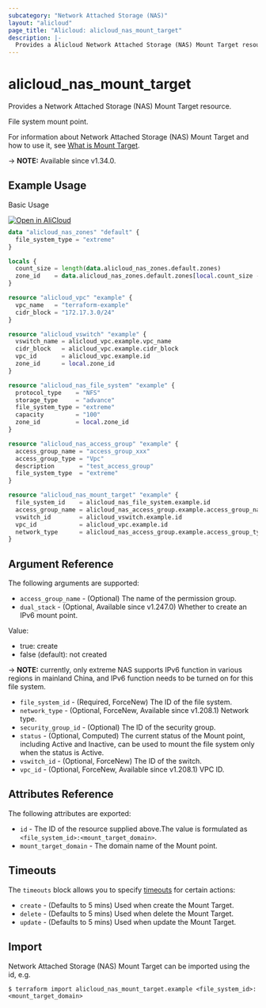 ```yaml
---
subcategory: "Network Attached Storage (NAS)"
layout: "alicloud"
page_title: "Alicloud: alicloud_nas_mount_target"
description: |-
  Provides a Alicloud Network Attached Storage (NAS) Mount Target resource.
---
```


# alicloud_nas_mount_target

Provides a Network Attached Storage (NAS) Mount Target resource.

File system mount point.

For information about Network Attached Storage (NAS) Mount Target and how to use it, see [What is Mount Target](https://www.alibabacloud.com/help/en/doc-detail/27531.htm).

-> **NOTE:** Available since v1.34.0.

## Example Usage

Basic Usage

<div style="display: block;margin-bottom: 40px;"><div class="oics-button" style="float: right;position: absolute;margin-bottom: 10px;">
  <a href="https://api.aliyun.com/terraform?resource=alicloud_nas_mount_target&exampleId=22f8ab4c-6826-906f-09ad-67827e96eaae2128860b&activeTab=example&spm=docs.r.nas_mount_target.0.22f8ab4c68&intl_lang=EN_US" target="_blank">
    <img alt="Open in AliCloud" src="https://img.alicdn.com/imgextra/i1/O1CN01hjjqXv1uYUlY56FyX_!!6000000006049-55-tps-254-36.svg" style="max-height: 44px; max-width: 100%;">
  </a>
</div></div>

```terraform
data "alicloud_nas_zones" "default" {
  file_system_type = "extreme"
}

locals {
  count_size = length(data.alicloud_nas_zones.default.zones)
  zone_id    = data.alicloud_nas_zones.default.zones[local.count_size - 1].zone_id
}

resource "alicloud_vpc" "example" {
  vpc_name   = "terraform-example"
  cidr_block = "172.17.3.0/24"
}

resource "alicloud_vswitch" "example" {
  vswitch_name = alicloud_vpc.example.vpc_name
  cidr_block   = alicloud_vpc.example.cidr_block
  vpc_id       = alicloud_vpc.example.id
  zone_id      = local.zone_id
}

resource "alicloud_nas_file_system" "example" {
  protocol_type    = "NFS"
  storage_type     = "advance"
  file_system_type = "extreme"
  capacity         = "100"
  zone_id          = local.zone_id
}

resource "alicloud_nas_access_group" "example" {
  access_group_name = "access_group_xxx"
  access_group_type = "Vpc"
  description       = "test_access_group"
  file_system_type  = "extreme"
}

resource "alicloud_nas_mount_target" "example" {
  file_system_id    = alicloud_nas_file_system.example.id
  access_group_name = alicloud_nas_access_group.example.access_group_name
  vswitch_id        = alicloud_vswitch.example.id
  vpc_id            = alicloud_vpc.example.id
  network_type      = alicloud_nas_access_group.example.access_group_type
}
```

## Argument Reference

The following arguments are supported:
* `access_group_name` - (Optional) The name of the permission group.
* `dual_stack` - (Optional, Available since v1.247.0) Whether to create an IPv6 mount point.

Value:
  - true: create
  - false (default): not created

-> **NOTE:**  currently, only extreme NAS supports IPv6 function in various regions in mainland China, and IPv6 function needs to be turned on for this file system.

* `file_system_id` - (Required, ForceNew) The ID of the file system.
* `network_type` - (Optional, ForceNew, Available since v1.208.1) Network type.
* `security_group_id` - (Optional) The ID of the security group.
* `status` - (Optional, Computed) The current status of the Mount point, including Active and Inactive, can be used to mount the file system only when the status is Active.
* `vswitch_id` - (Optional, ForceNew) The ID of the switch.
* `vpc_id` - (Optional, ForceNew, Available since v1.208.1) VPC ID.

## Attributes Reference

The following attributes are exported:
* `id` - The ID of the resource supplied above.The value is formulated as `<file_system_id>:<mount_target_domain>`.
* `mount_target_domain` - The domain name of the Mount point.

## Timeouts

The `timeouts` block allows you to specify [timeouts](https://www.terraform.io/docs/configuration-0-11/resources.html#timeouts) for certain actions:
* `create` - (Defaults to 5 mins) Used when create the Mount Target.
* `delete` - (Defaults to 5 mins) Used when delete the Mount Target.
* `update` - (Defaults to 5 mins) Used when update the Mount Target.

## Import

Network Attached Storage (NAS) Mount Target can be imported using the id, e.g.

```shell
$ terraform import alicloud_nas_mount_target.example <file_system_id>:<mount_target_domain>
```